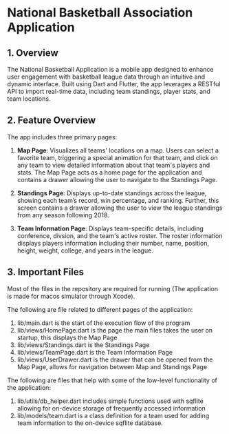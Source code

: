 # National Basketball Association Application

## 1. Overview

The National Basketball Application is a mobile app designed to enhance user engagement with basketball league data through an intuitive and dynamic interface. Built using Dart and Flutter, the app leverages a RESTful API to import real-time data, including team standings, player stats, and team locations.

## 2. Feature Overview

The app includes three primary pages:

1. **Map Page**: Visualizes all teams' locations on a map. Users can select a favorite team, triggering a special animation for that team, and click on any team to view detailed information about that team's players and stats. The Map Page acts as a home page for the application and contains a drawer allowing the user to navigate to the Standings Page.

2. **Standings Page**: Displays up-to-date standings across the league, showing each team’s record, win percentage, and ranking. Further, this screen contains a drawer allowing the user to view the league standings from any season following 2018.

3. **Team Information Page**: Displays team-specific details, including conference, divsion, and the team's active roster. The roster information displays players information including their number, name, position, height, weight, college, and years in the league. 

## 3. Important Files

Most of the files in the repository are required for running (The application is made for macos simulator through Xcode). 

The following are file related to different pages of the application:

1. lib/main.dart is the start of the execution flow of the program
2. lib/views/HomePage.dart is the page the main files takes the user on startup, this displays the Map Page
3. lib/views/Standings.dart is the Standings Page
4. lib/views/TeamPage.dart is the Team Information Page
5. lib/views/UserDrawer.dart is the drawer that can be opened from the Map Page, allows for navigation between Map and Standings Page

The following are files that help with some of the low-level functionality of the application:
1. lib/utils/db_helper.dart includes simple functions used with sqflite allowing for on-device storage of frequently accessed information
2. lib/models/team.dart is a class definition for a team used for adding team information to the on-device sqflite database.